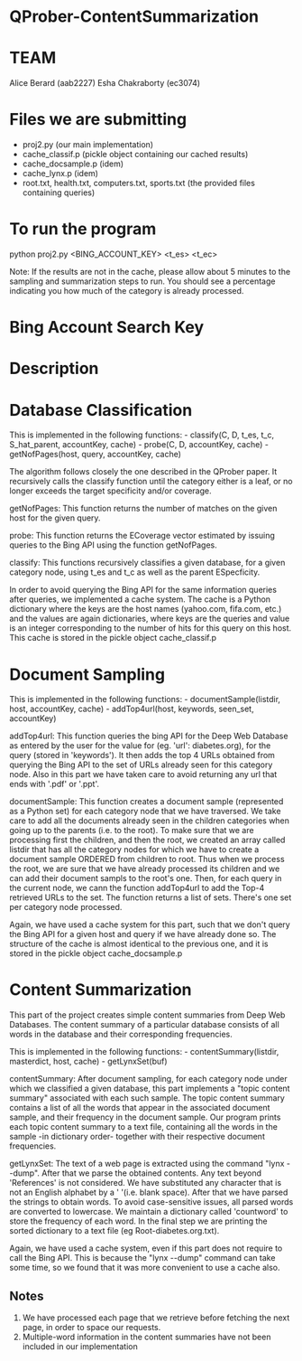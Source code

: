# QProber-ContentSummarization



TEAM
======
Alice Berard (aab2227)
Esha Chakraborty (ec3074)


Files we are submitting
=========================
- proj2.py (our main implementation)
- cache_classif.p (pickle object containing our cached results)
- cache_docsample.p (idem)
- cache_lynx.p (idem)
- root.txt, health.txt, computers.txt, sports.txt (the provided files containing queries)


To run the program
===================
python proj2.py <BING_ACCOUNT_KEY> <t_es> <t_ec> <host>

Note: If the results are not in the cache, please allow about 5 minutes to the sampling and summarization steps to run.
You should see a percentage indicating you how much of the category is already processed.


Bing Account Search Key
========================


Description
=============

# Database Classification

This is implemented in the following functions:
	- classify(C, D, t_es, t_c, S_hat_parent, accountKey, cache)
	- probe(C, D, accountKey, cache)
	- getNofPages(host, query, accountKey, cache)

The algorithm follows closely the one described in the QProber paper. It recursively calls the classify function until the category either is a leaf, or no longer exceeds the target specificity and/or coverage.

getNofPages: This function returns the number of matches on the given host for the given query.

probe: This function returns the ECoverage vector estimated by issuing queries to the Bing API using the function getNofPages.

classify: This functions recursively classifies a given database, for a given category node, using t_es and t_c as well as the parent ESpecficity.

In order to avoid querying the Bing API for the same information queries after queries, we implemented a cache system. The cache is a Python dictionary where the keys are the host names (yahoo.com, fifa.com, etc.) and the values are again dictionaries, where keys are the queries and value is an integer corresponding to the number of hits for this query on this host. 
This cache is stored in the pickle object cache_classif.p


# Document Sampling

This is implemented in the following functions:
	- documentSample(listdir, host, accountKey, cache)
	- addTop4url(host, keywords, seen_set, accountKey)

addTop4url: This function queries the bing API for the Deep Web Database as entered by the user for the value for <host> (eg. 'url': diabetes.org), for the query (stored in 'keywords'). It then adds the top 4 URLs obtained from querying the Bing API to the set of URLs already seen for this category node. Also in this part we have taken care to avoid returning any url that ends with '.pdf' or '.ppt'.

documentSample: This function creates a document sample (represented as a Python set) for each category node that we have traversed. We take care to add all the documents already seen in the children categories when going up to the parents (i.e. to the root).
To make sure that we are processing first the children, and then the root, we created an array called listdir that has all the category nodes for which we have to create a document sample ORDERED from children to root. Thus when we process the root, we are sure that we have already processed its children and we can add their document sampls to the root's one. Then, for each query in the current node, we cann the function addTop4url to add the Top-4 retrieved URLs to the set. The function returns a list of sets. There's one set per category node processed.

Again, we have used a cache system for this part, such that we don't query the Bing API for a given host and query if we have already done so. The structure of the cache is almost identical to the previous one, and it is stored in the pickle object cache_docsample.p


# Content Summarization

This part of the project creates simple content summaries from Deep Web Databases. The content summary of a particular database consists of all words in the database and their corresponding frequencies.

This is implemented in the following functions:
	- contentSummary(listdir, masterdict, host, cache)
	- getLynxSet(buf)

contentSummary: After document sampling, for each category node under which we classified a given database, this part implements a "topic content summary" associated with each such sample. The topic content summary contains a list of all the words that appear in the associated document sample, and their frequency in the document sample.
Our program prints each topic content summary to a text file, containing all the words in the sample -in dictionary order- together with their respective document frequencies. 

getLynxSet: The text of a web page is extracted using the command "lynx --dump". After that we parse the obtained contents. Any text beyond 'References' is not considered. We have substituted any character that is not an English alphabet by a ' '(i.e. blank space). After that we have parsed the strings to obtain words. To avoid case-sensitive issues, all parsed words are converted to lowercase.
We maintain a dictionary called 'countword' to store the frequency of each word. In the final step we are printing the sorted dictionary to a text file (eg Root-diabetes.org.txt).

Again, we have used a cache system, even if this part does not require to call the Bing API. This is because the "lynx --dump" command can take some time, so we found that it was more convenient to use a cache also.


Notes
-----
1. We have processed each page that we retrieve before fetching the next page, in order to space our requests. 
2. Multiple-word information in the content summaries have not been included in our implementation
